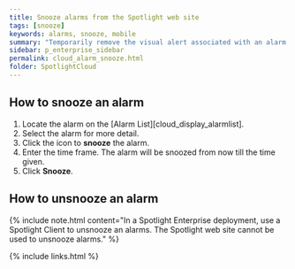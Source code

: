 ```yaml
---
title: Snooze alarms from the Spotlight web site
tags: [snooze]
keywords: alarms, snooze, mobile
summary: "Temporarily remove the visual alert associated with an alarm."
sidebar: p_enterprise_sidebar
permalink: cloud_alarm_snooze.html
folder: SpotlightCloud
---
```


## How to snooze an alarm

1. Locate the alarm on the [Alarm List][cloud_display_alarmlist].
2. Select the alarm for more detail.
3. Click the icon to **snooze** the alarm.
4. Enter the time frame. The alarm will be snoozed from now till the time given.
5. Click **Snooze**.

## How to unsnooze an alarm

{% include note.html content="In a Spotlight Enterprise deployment, use a Spotlight Client to unsnooze an alarms. The Spotlight web site cannot be used to unsnooze alarms." %}


{% include links.html %}

